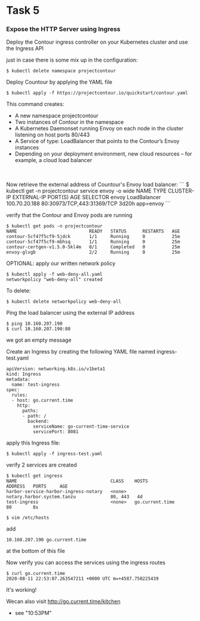 # Task 5
### Expose the HTTP Server using Ingress
Deploy the Contour ingress controller on your Kubernetes cluster and use the Ingress API

just in case there is some mix up in the configuration:
```
$ kubectl delete namespace projectcontour
```


Deploy Countour by applying the YAML file
```
$ kubectl apply -f https://projectcontour.io/quickstart/contour.yaml
```
This command creates:
- A new namespace projectcontour
- Two instances of Contour in the namespace
- A Kubernetes Daemonset running Envoy on each node in the cluster listening on host ports 80/443
- A Service of type: LoadBalancer that points to the Contour’s Envoy instances
- Depending on your deployment environment, new cloud resources – for example, a cloud load balancer

<br>
<br>
Now retrieve the external address of Countour's Envoy load balancer:
```
$ kubectl get -n projectcontour service envoy -o wide
NAME    TYPE           CLUSTER-IP      EXTERNAL-IP   PORT(S)                      AGE     SELECTOR
envoy   LoadBalancer   100.70.20.188   <pending>     80:30973/TCP,443:31369/TCP   3d20h   app=envoy
```

verify that the Contour and Envoy pods are running
```
$ kubectl get pods -n projectcontour
NAME                           READY   STATUS      RESTARTS   AGE
contour-5cf47f5cf9-5jdck       1/1     Running     0          25m
contour-5cf47f5cf9-mbhsq       1/1     Running     0          25m
contour-certgen-v1.5.0-5kl4m   0/1     Completed   0          25m
envoy-glvgb                    2/2     Running     0          25m
```

OPTIONAL: apply our written network policy
```
$ kubectl apply -f web-deny-all.yaml
networkpolicy "web-deny-all" created
```
To delete:
```
$ kubectl delete networkpolicy web-deny-all
```


Ping the load balancer using the external IP address
```
$ ping 10.160.207.190
$ curl 10.160.207.190:80
```
we got an empty message


Create an Ingress by creating the following YAML file named ingress-test.yaml
```
apiVersion: networking.k8s.io/v1beta1
kind: Ingress
metadata:
  name: test-ingress
spec:
  rules:
  - host: go.current.time
    http:
      paths:
      - path: /
        backend:
          serviceName: go-current-time-service
          servicePort: 8081
```

apply this Ingress file:
```
$ kubectl apply -f ingress-test.yaml
```

verify 2 services are created
```
$ kubectl get ingress
NAME                                   CLASS    HOSTS                        ADDRESS   PORTS     AGE
harbor-service-harbor-ingress-notary   <none>   notary.harbor.system.tanzu             80, 443   4d
test-ingress                           <none>   go.current.time                        80        8s

$ vim /etc/hosts
```
add 
```
10.160.207.190 go.current.time
``` 
at the bottom of this file


Now verify you can access the services using the ingress routes
```
$ curl go.current.time
2020-08-11 22:53:07.263547211 +0000 UTC m=+4587.750225439
```
It's working! 

Wecan also visit http://go.current.time/kitchen
- see "10:53PM"
